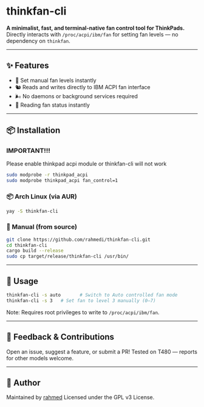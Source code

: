 # thinkfan-cli

**A minimalist, fast, and terminal-native fan control tool for ThinkPads.**
Directly interacts with `/proc/acpi/ibm/fan` for setting fan levels — no dependency on `thinkfan`.

---

## ✨ Features

* 🔧 Set manual fan levels instantly
* 🐿 Reads and writes directly to IBM ACPI fan interface
* 🌬️ No daemons or background services required
* 📄 Reading fan status instantly

---

## 📦 Installation

### IMPORTANT!!!

Please enable thinkpad acpi module or thinkfan-cli will not work

```bash
sudo modprobe -r thinkpad_acpi
sudo modprobe thinkpad_acpi fan_control=1
```

### 📦 Arch Linux (via AUR)

```bash
yay -S thinkfan-cli
```

### 🔧 Manual (from source)

```bash
git clone https://github.com/rahmedi/thinkfan-cli.git
cd thinkfan-cli
cargo build --release
sudo cp target/release/thinkfan-cli /usr/bin/
```

---

## 🚀 Usage

```bash
thinkfan-cli -s auto       # Switch to Auto controlled fan mode
thinkfan-cli -s 3   # Set fan to level 3 manually (0–7)
```

Note: Requires root privileges to write to `/proc/acpi/ibm/fan`.

---

## 💬 Feedback & Contributions

Open an issue, suggest a feature, or submit a PR!
Tested on T480 — reports for other models welcome.

---

## 💙 Author

Maintained by [rahmed](https://github.com/rahmedi)
Licensed under the GPL v3 License.
